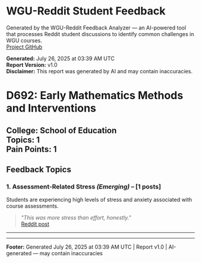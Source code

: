 # WGU-Reddit Student Feedback

Generated by the WGU-Reddit Feedback Analyzer — an AI-powered tool that processes Reddit student discussions to identify common challenges in WGU courses.  
[Project GitHub](https://wgudataninja.github.io/wgu-reddit-monitoring-pipeline/)

**Generated:** July 26, 2025 at 03:39 AM UTC  
**Report Version:** v1.0  
**Disclaimer:** This report was generated by AI and may contain inaccuracies.  
# D692: Early Mathematics Methods and Interventions
**College:** School of Education  
**Topics:** 1  
**Pain Points:** 1  
---
## Feedback Topics
### 1. Assessment-Related Stress _(Emerging)_ – [1 posts]
Students are experiencing high levels of stress and anxiety associated with course assessments.  
> _"This was more stress than effort, honestly."_  
> [Reddit post](https://reddit.com/comments/1lw4v8c)  
---
---
**Footer:** Generated July 26, 2025 at 03:39 AM UTC | Report v1.0 | AI-generated — may contain inaccuracies  